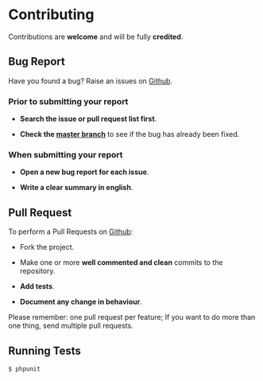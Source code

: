 # Contributing

Contributions are **welcome** and will be fully **credited**.

## Bug Report

Have you found a bug? Raise an issues on [Github](https://github.com/comodojo/database/issues).

### Prior to submitting your report

- **Search the issue or pull request list first**.

- **Check the [master branch](https://github.com/comodojo/database)** to see if the bug has already been fixed.

### When submitting your report

- **Open a new bug report for each issue**.

- **Write a clear summary in english**.

## Pull Request

To perform a Pull Requests on [Github](https://github.com/comodojo/database/pulls):

- Fork the project.

- Make one or more **well commented and clean** commits to the repository.

- **Add tests**.

- **Document any change in behaviour**.

Please remember: one pull request per feature; If you want to do more than one thing, send multiple pull requests.

## Running Tests

``` bash
$ phpunit
```
